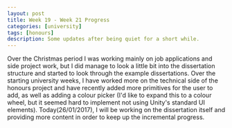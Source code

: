```yaml
---
layout: post
title: Week 19 - Week 21 Progress
categories: [university]
tags: [honours]
description: Some updates after being quiet for a short while.
---
```


Over the Christmas period I was working mainly on job applications and side project work, but I did manage to look a little bit into the dissertation structure and started to look through the example dissertations. Over the starting university weeks, I have worked more on the technical side of the honours project and have recently added more primitives for the user to add, as well as adding a colour picker (I'd like to expand this to a colour wheel, but it seemed hard to implement not using Unity's standard UI elements). Today(26/01/2017), I will be working on the dissertation itself and providing more content in order to keep up the incremental progress.